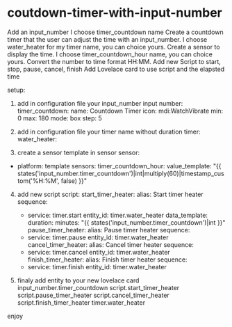 # coutdown-timer-with-input-number
Add an input_number I choose timer_countdown name
Create a countdown timer that the user can adjust the time with an input_number.
  I choose water_heater for my timer name, you can choice yours.
Create a sensor to display the time.
  I choose timer_countdown_hour name, you can choice yours.
Convert the number to time format HH:MM.
Add new Script to start, stop, pause, cancel, finish
Add Lovelace card to use script and the elapsted time

setup:
1. add in configuration file your input_number
input number:
 timer_countdown:
   name: Countdown Timer
   icon: mdi:WatchVibrate
   min: 0
   max: 180
   mode: box
   step: 5

2. add in configuration file your timer name without duration
   timer:
     water_heater:

3. create a sensor template in sensor
sensor:
  - platform: template
    sensors:
      timer_countdown_hour:
       value_template: "{{ states('input_number.timer_countdown')|int|multiply(60)|timestamp_custom('%H:%M', false) }}"

4. add new script
script:
 start_timer_heater:
    alias: Start timer heater
    sequence:
      - service: timer.start
        entity_id: timer.water_heater
        data_template:
          duration:
            minutes: "{{ states('input_number.timer_countdown')|int }}"
  pause_timer_heater:
    alias: Pause timer heater
    sequence:
      - service: timer.pause
        entity_id: timer.water_heater
  cancel_timer_heater:
    alias: Cancel timer heater
    sequence:
      - service: timer.cancel
        entity_id: timer.water_heater
  finish_timer_heater:
    alias: Finish timer heater
    sequence:
      - service: timer.finish
        entity_id: timer.water_heater
        
5. finaly add entity to your new lovelace card
input_number.timer_countdown
script.start_timer_heater
script.pause_timer_heater
script.cancel_timer_heater
script.finish_timer_heater
timer.water_heater

enjoy
